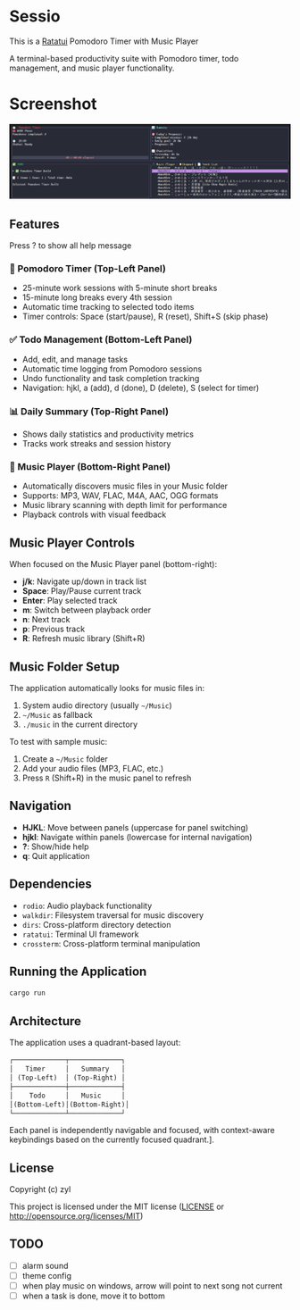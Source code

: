 # Sessio

This is a [Ratatui] Pomodoro Timer with Music Player

A terminal-based productivity suite with Pomodoro timer, todo management, and music player functionality.

# Screenshot

![Screenshot](Screenshot.png)

## Features

Press ? to show all help message

### 🍅 Pomodoro Timer (Top-Left Panel)
- 25-minute work sessions with 5-minute short breaks
- 15-minute long breaks every 4th session
- Automatic time tracking to selected todo items
- Timer controls: Space (start/pause), R (reset), Shift+S (skip phase)

### ✅ Todo Management (Bottom-Left Panel)
- Add, edit, and manage tasks
- Automatic time logging from Pomodoro sessions
- Undo functionality and task completion tracking
- Navigation: hjkl, a (add), d (done), D (delete), S (select for timer)

### 📊 Daily Summary (Top-Right Panel)
- Shows daily statistics and productivity metrics
- Tracks work streaks and session history

### 🎵 Music Player (Bottom-Right Panel)
- Automatically discovers music files in your Music folder
- Supports: MP3, WAV, FLAC, M4A, AAC, OGG formats
- Music library scanning with depth limit for performance
- Playback controls with visual feedback

## Music Player Controls

When focused on the Music Player panel (bottom-right):
- **j/k**: Navigate up/down in track list
- **Space**: Play/Pause current track
- **Enter**: Play selected track  
- **m**: Switch between playback order
- **n**: Next track
- **p**: Previous track
- **R**: Refresh music library (Shift+R)

## Music Folder Setup

The application automatically looks for music files in:
1. System audio directory (usually `~/Music`)
2. `~/Music` as fallback
3. `./music` in the current directory

To test with sample music:
1. Create a `~/Music` folder
2. Add your audio files (MP3, FLAC, etc.)
3. Press `R` (Shift+R) in the music panel to refresh

## Navigation

- **HJKL**: Move between panels (uppercase for panel switching)
- **hjkl**: Navigate within panels (lowercase for internal navigation)
- **?**: Show/hide help
- **q**: Quit application

## Dependencies

- `rodio`: Audio playback functionality
- `walkdir`: Filesystem traversal for music discovery
- `dirs`: Cross-platform directory detection
- `ratatui`: Terminal UI framework
- `crossterm`: Cross-platform terminal manipulation

## Running the Application

```bash
cargo run
```

## Architecture

The application uses a quadrant-based layout:
```
┌─────────────┬─────────────┐
│   Timer     │   Summary   │
│ (Top-Left)  │ (Top-Right) │
├─────────────┼─────────────┤
│    Todo     │   Music     │
│(Bottom-Left)│(Bottom-Right)│
└─────────────┴─────────────┘
```

Each panel is independently navigable and focused, with context-aware keybindings based on the currently focused quadrant.].

[Ratatui]: https://ratatui.rs
[Hello World Template]: https://github.com/ratatui/templates/tree/main/hello-world

## License

Copyright (c) zyl

This project is licensed under the MIT license ([LICENSE] or <http://opensource.org/licenses/MIT>)

[LICENSE]: ./LICENSE

## TODO
- [ ] alarm sound
- [ ] theme config
- [ ] when play music on windows, arrow will point to next song not current
- [ ] when a task is done, move it to bottom